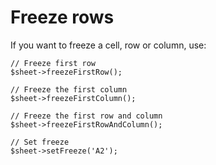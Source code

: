 # Freeze rows

If you want to freeze a cell, row or column, use:

    // Freeze first row
    $sheet->freezeFirstRow();

    // Freeze the first column
    $sheet->freezeFirstColumn();

    // Freeze the first row and column
    $sheet->freezeFirstRowAndColumn();

    // Set freeze
    $sheet->setFreeze('A2');